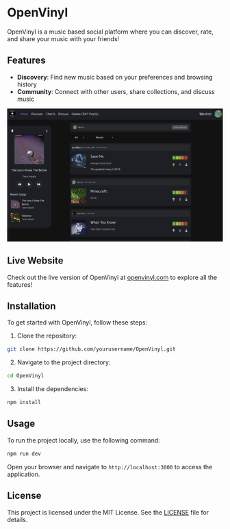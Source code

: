 # OpenVinyl

OpenVinyl is a music based social platform where you can discover, rate, and share your music with your friends!

## Features

- **Discovery**: Find new music based on your preferences and browsing history
- **Community**: Connect with other users, share collections, and discuss music


![OpenVinyl Preview](/static/homePage.png)

## Live Website

Check out the live version of OpenVinyl at [openvinyl.com](https://openvinyl.com) to explore all the features!

## Installation

To get started with OpenVinyl, follow these steps:

1. Clone the repository:
  ```sh
  git clone https://github.com/yourusername/OpenVinyl.git
  ```
2. Navigate to the project directory:
  ```sh
  cd OpenVinyl
  ```
3. Install the dependencies:
  ```sh
  npm install
  ```

## Usage

To run the project locally, use the following command:
```sh
npm run dev
```
Open your browser and navigate to `http://localhost:3000` to access the application.


## License

This project is licensed under the MIT License. See the [LICENSE](LICENSE) file for details.

